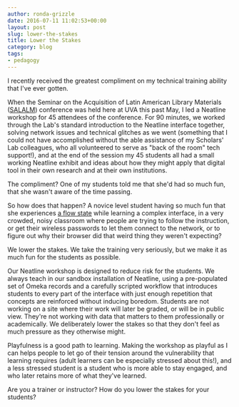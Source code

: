 ```yaml
---
author: ronda-grizzle
date: 2016-07-11 11:02:53+00:00
layout: post
slug: lower-the-stakes
title: Lower the Stakes
category: blog
tags:
- pedagogy
---
```


I recently received the greatest compliment on my technical training ability that I've ever gotten.

When the Seminar on the Acquisition of Latin American Library Materials ([SALALM](http://salalm.org/)) conference was held here at UVA this past May, I led a Neatline workshop for 45 attendees of the conference. For 90 minutes, we worked through the Lab's standard introduction to the Neatline interface together, solving network issues and technical glitches as we went (something that I could not have accomplished without the able assistance of my Scholars' Lab colleagues, who all volunteered to serve as "back of the room" tech support!), and at the end of the session my 45 students all had a small working Neatline exhibit and ideas about how they might apply that digital tool in their own research and at their own institutions.

The compliment? One of my students told me that she'd had so much fun, that she wasn't aware of the time passing.

So how does that happen? A novice level student having so much fun that she experiences [a flow state](http://www.pursuit-of-happiness.org/history-of-happiness/mihaly-csikszentmihalyi/) while learning a complex interface, in a very crowded, noisy classroom where people are trying to follow the instruction, or get their wireless passwords to let them connect to the network, or to figure out why their browser did that weird thing they weren't expecting?

We lower the stakes. We take the training very seriously, but we make it as much fun for the students as possible.

Our Neatline workshop is designed to reduce risk for the students. We always teach in our sandbox installation of Neatline, using a pre-populated set of Omeka records and a carefully scripted workflow that introduces students to every part of the interface with just enough repetition that concepts are reinforced without inducing boredom. Students are not working on a site where their work will later be graded, or will be in public view. They're not working with data that matters to them professionally or academically. We deliberately lower the stakes so that they don't feel as much pressure as they otherwise might.

Playfulness is a good path to learning. Making the workshop as playful as I can helps people to let go of their tension around the vulnerability that learning requires (adult learners can be especially stressed about this!), and a less stressed student is a student who is more able to stay engaged, and who later retains more of what they've learned.

Are you a trainer or instructor? How do you lower the stakes for your students?

